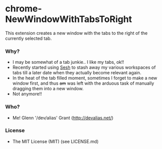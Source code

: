 # chrome-NewWindowWithTabsToRight

This extension creates a new window with the tabs to the right of the currently selected tab.

### Why?

* I may be somewhat of a tab junkie.. I like my tabs, ok!!
* Recently started using  [Sesh](https://chrome.google.com/webstore/detail/sesh/emclpejnhkiogdlimfgipbdfpdcnhhoj?hl=en) to stash away my various workspaces of tabs till a later date when they actually become relevant again.
* In the heat of the tab filled moment, sometimes I forget to make a new window first, and thus ~~am~~ was left with the arduous task of manually dragging them into a new window.
* Not anymore!!

### Who?

* Me! Glenn '/dev/alias' Grant (http://devalias.net/)

### License

* The MIT License (MIT) (see LICENSE.md)
